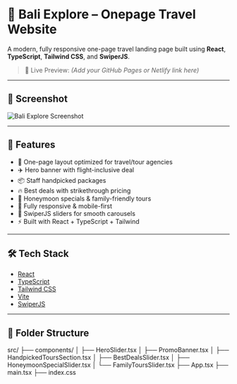 # 🌴 Bali Explore – Onepage Travel Website

A modern, fully responsive one-page travel landing page built using **React**, **TypeScript**, **Tailwind CSS**, and **SwiperJS**.

> 🚀 Live Preview: *(Add your GitHub Pages or Netlify link here)*

---

## 📸 Screenshot

![Bali Explore Screenshot](./public/images/hero/bali.jpg)

---

## 🧭 Features

- 🎯 One-page layout optimized for travel/tour agencies
- ✈️ Hero banner with flight-inclusive deal
- 📦 Staff handpicked packages
- 🔥 Best deals with strikethrough pricing
- 💞 Honeymoon specials & family-friendly tours
- 📱 Fully responsive & mobile-first
- 🎡 SwiperJS sliders for smooth carousels
- ⚡ Built with React + TypeScript + Tailwind

---

## 🛠️ Tech Stack

- [React](https://react.dev/)
- [TypeScript](https://www.typescriptlang.org/)
- [Tailwind CSS](https://tailwindcss.com/)
- [Vite](https://vitejs.dev/)
- [SwiperJS](https://swiperjs.com/)

---

## 📁 Folder Structure

src/
├── components/
│ ├── HeroSlider.tsx
│ ├── PromoBanner.tsx
│ ├── HandpickedToursSection.tsx
│ ├── BestDealsSlider.tsx
│ ├── HoneymoonSpecialSlider.tsx
│ └── FamilyToursSlider.tsx
├── App.tsx
├── main.tsx
├── index.css